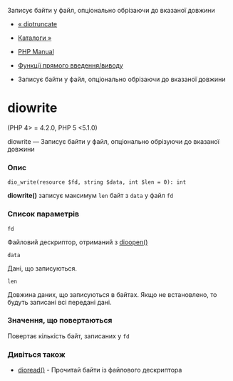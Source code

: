 Записує байти у файл, опціонально обрізаючи до вказаної довжини

-   [« diotruncate](function.dio-truncate.html)
    
-   [Каталоги »](book.dir.html)
    
-   [PHP Manual](index.html)
    
-   [Функції прямого введення/виводу](ref.dio.html)
    
-   Записує байти у файл, опціонально обрізаючи до вказаної довжини
    

# diowrite

(PHP 4> = 4.2.0, PHP 5 <5.1.0)

diowrite — Записує байти у файл, опціонально обрізуючи до вказаної довжини

### Опис

```methodsynopsis
dio_write(resource $fd, string $data, int $len = 0): int
```

**diowrite()** записує максимум `len` байт з `data` у файл `fd`

### Список параметрів

`fd`

Файловий дескриптор, отриманий з [dioopen()](function.dio-open.html)

`data`

Дані, що записуються.

`len`

Довжина даних, що записуються в байтах. Якщо не встановлено, то будуть записані всі передані дані.

### Значення, що повертаються

Повертає кількість байт, записаних у `fd`

### Дивіться також

-   [dioread()](function.dio-read.html) - Прочитай байти із файлового дескриптора